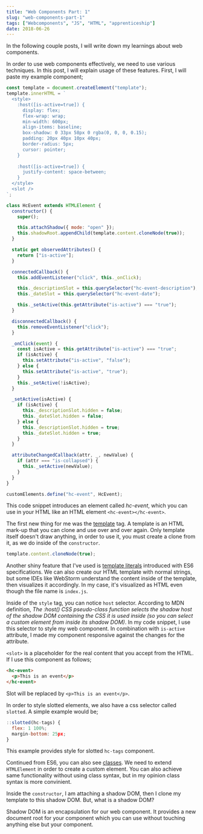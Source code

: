 ```yaml
---
title: "Web Components Part: 1"
slug: "web-components-part-1"
tags: ["Webcomponents", "JS", "HTML", "apprenticeship"]
date: 2018-06-26
---
```


In the following couple posts, I will write down my learnings about web components.

In order to use web components effectively, we need to use various techniques. In this post, I will explain usage of these features. First, I will paste my example component;

```js
const template = document.createElement("template");
template.innerHTML = `
  <style>
    :host([is-active=true]) {
      display: flex;
      flex-wrap: wrap;
      min-width: 600px;
      align-items: baseline;
      box-shadow: 0 33px 58px 0 rgba(0, 0, 0, 0.15);
      padding: 20px 40px 10px 40px;
      border-radius: 5px;
      cursor: pointer;
    }
    
    :host([is-active=true]) {
      justify-content: space-between;
    }
  </style>
  <slot />
`;

class HcEvent extends HTMLElement {
  constructor() {
    super();

    this.attachShadow({ mode: "open" });
    this.shadowRoot.appendChild(template.content.cloneNode(true));
  }

  static get observedAttributes() {
    return ["is-active"];
  }

  connectedCallback() {
    this.addEventListener("click", this._onClick);

    this._descriptionSlot = this.querySelector("hc-event-description");
    this._dateSlot = this.querySelector("hc-event-date");

    this._setActive(this.getAttribute("is-active") === "true");
  }

  disconnectedCallback() {
    this.removeEventListener("click");
  }

  _onClick(event) {
    const isActive = this.getAttribute("is-active") === "true";
    if (isActive) {
      this.setAttribute("is-active", "false");
    } else {
      this.setAttribute("is-active", "true");
    }
    this._setActive(!isActive);
  }

  _setActive(isActive) {
    if (isActive) {
      this._descriptionSlot.hidden = false;
      this._dateSlot.hidden = false;
    } else {
      this._descriptionSlot.hidden = true;
      this._dateSlot.hidden = true;
    }
  }

  attributeChangedCallback(attr, _, newValue) {
    if (attr === "is-collapsed") {
      this._setActive(newValue);
    }
  }
}

customElements.define("hc-event", HcEvent);
```

This code snippet introduces an element called _hc-event_, which you can use in your HTML like an HTML element `<hc-event></hc-event>`.

The first new thing for me was the [template](https://developer.mozilla.org/en-US/docs/Web/HTML/Element/template) tag. A template is an HTML mark-up that you can clone and use over and over again. Only template itself doesn't draw anything, in order to use it, you must create a clone from it, as we do inside of the `constructor`.

```js
template.content.cloneNode(true);
```

Another shiny feature that I've used is [template literals](https://developer.mozilla.org/en-US/docs/Web/JavaScript/Reference/Template_literals) introduced with ES6 specifications. We can also create our HTML template with normal strings, but some IDEs like WebStorm understand the content inside of the template, then visualizes it accordingly. In my case, it's visualized as HTML even though the file name is `index.js`.

Inside of the `style` tag, you can notice `host` selector. According to MDN definition, _The :host() CSS pseudo-class function selects the shadow host of the shadow DOM containing the CSS it is used inside (so you can select a custom element from inside its shadow DOM)_. In my code snippet, I use this selector to style my web component. In combination with `is-active` attribute, I made my component responsive against the changes for the attribute.

`<slot>` is a placeholder for the real content that you accept from the HTML. If I use this component as follows;

```html
<hc-event>
  <p>This is an event</p>
</hc-event>
```

Slot will be replaced by `<p>This is an event</p>`.

In order to style slotted elements, we also have a css selector called `slotted`. A simple example would be;

```js
::slotted(hc-tags) {
  flex: 1 100%;
  margin-bottom: 25px;
}
```

This example provides style for slotted `hc-tags` component.

Continued from ES6, you can also see [classes](https://developer.mozilla.org/en-US/docs/Web/JavaScript/Reference/Classes). We need to extend `HTMLElement` in order to create a custom element. You can also achieve same functionality without using class syntax, but in my opinion class syntax is more convinient.

Inside the `constructor`, I am attaching a shadow DOM, then I clone my template to this shadow DOM. But, what is a shadow DOM?

Shadow DOM is an encapsulation for our web component. It provides a new document root for your component which you can use without touching anything else but your component.